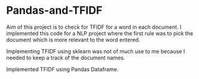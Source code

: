 # Pandas-and-TFIDF
Aim of this project is to check for TFIDF for a word in each document. I implemented this code for a NLP project where the first rule was to pick the document which is more relevant to the word entered.

Implementing TFIDF using sklearn was not of much use to me because I needed to keep a track of the document names. 

Implemented TFIDF using Pandas Dataframe. 
